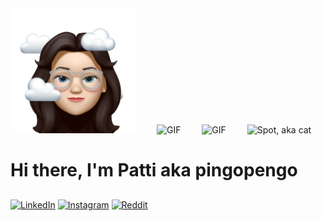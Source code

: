 <img src="HappyPlaceSticker.PNG" width="200" height="200" alt="memoji" style="margin-right: 30px">
<img alt="GIF" src="https://media.giphy.com/media/wwg1suUiTbCY8H8vIA/giphy-downsized-large.gif" height="200" style="margin-right: 30px"/>
<img alt="GIF" src="https://media.giphy.com/media/QzmG5IUWtuZxQTeRfm/giphy.gif" height="200" style="margin-right: 30px"/>
<img alt="Spot, aka cat" src="SpotEcke.png" height="200"/>



# Hi there, I'm Patti aka pingopengo
##

<a href="https://www.linkedin.com/in/patricia-vernau-a71b4b228/" target="_blank">
    <img src="https://img.shields.io/badge/-LinkedIn-0077B5?style=flat&logo=Linkedin&logoColor=white" alt="LinkedIn"></a>
<a href="https://www.instagram.com/pingopengo/" target="_blank">
    <img src="https://img.shields.io/badge/-Instagram-E4405F?style=flat&logo=Instagram&logoColor=white" alt="Instagram"></a>
<a href="https://www.reddit.com/user/pingopengo" target="_blank">
    <img src="https://img.shields.io/badge/-Reddit-FF4500?style=flat&logo=Reddit&logoColor=white" alt="Reddit"></a> 
